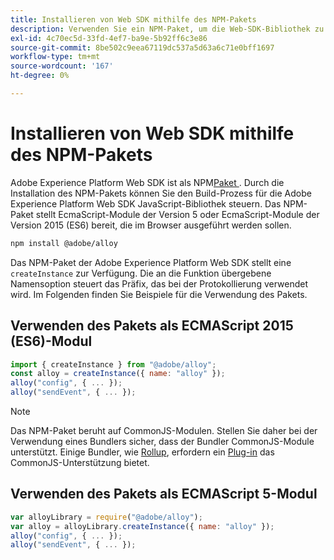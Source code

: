 ```yaml
---
title: Installieren von Web SDK mithilfe des NPM-Pakets
description: Verwenden Sie ein NPM-Paket, um die Web-SDK-Bibliothek zu installieren und zu referenzieren.
exl-id: 4c70ec5d-33fd-4ef7-ba9e-5b92ff6c3e86
source-git-commit: 8be502c9eea67119dc537a5d63a6c71e0bff1697
workflow-type: tm+mt
source-wordcount: '167'
ht-degree: 0%

---
```


# Installieren von Web SDK mithilfe des NPM-Pakets

Adobe Experience Platform Web SDK ist als NPM[Paket ](https://www.npmjs.com). Durch die Installation des NPM-Pakets können Sie den Build-Prozess für die Adobe Experience Platform Web SDK JavaScript-Bibliothek steuern. Das NPM-Paket stellt EcmaScript-Module der Version 5 oder EcmaScript-Module der Version 2015 (ES6) bereit, die im Browser ausgeführt werden sollen.

```bash
npm install @adobe/alloy
```

Das NPM-Paket der Adobe Experience Platform Web SDK stellt eine `createInstance` zur Verfügung. Die an die Funktion übergebene Namensoption steuert das Präfix, das bei der Protokollierung verwendet wird. Im Folgenden finden Sie Beispiele für die Verwendung des Pakets.

## Verwenden des Pakets als ECMAScript 2015 (ES6)-Modul

```js
import { createInstance } from "@adobe/alloy";
const alloy = createInstance({ name: "alloy" });
alloy("config", { ... });
alloy("sendEvent", { ... });
```

>[!NOTE]
>
>Das NPM-Paket beruht auf CommonJS-Modulen. Stellen Sie daher bei der Verwendung eines Bundlers sicher, dass der Bundler CommonJS-Module unterstützt. Einige Bundler, wie [Rollup](https://rollupjs.org), erfordern ein [Plug-in](https://www.npmjs.com/package/@rollup/plugin-commonjs) das CommonJS-Unterstützung bietet.

## Verwenden des Pakets als ECMAScript 5-Modul

```js
var alloyLibrary = require("@adobe/alloy");
var alloy = alloyLibrary.createInstance({ name: "alloy" });
alloy("config", { ... });
alloy("sendEvent", { ... });
```
